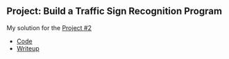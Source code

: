 ## Project: Build a Traffic Sign Recognition Program

My solution for the [Project #2](https://github.com/udacity/CarND-Traffic-Sign-Classifier-Project)

* [Code](./P1.ipynb)
* [Writeup](./Project2.pdf)

